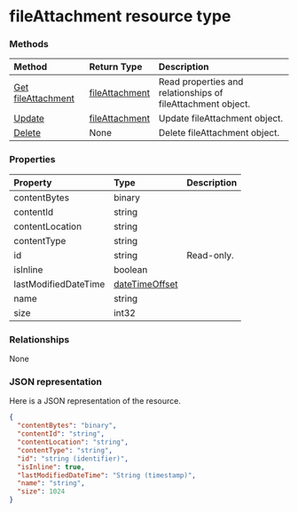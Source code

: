 # fileAttachment resource type




### Methods

| Method		   | Return Type	|Description|
|:---------------|:--------|:----------|
|[Get fileAttachment](../api/fileattachment_get.md) | [fileAttachment](fileattachment.md) |Read properties and relationships of fileAttachment object.|
|[Update](../api/fileattachment_update.md) | [fileAttachment](fileattachment.md)	|Update fileAttachment object. |
|[Delete](../api/fileattachment_delete.md) | None |Delete fileAttachment object. |

### Properties
| Property	   | Type	|Description|
|:---------------|:--------|:----------|
|contentBytes|binary||
|contentId|string||
|contentLocation|string||
|contentType|string||
|id|string| Read-only.|
|isInline|boolean||
|lastModifiedDateTime|[dateTimeOffset](datetimeoffset.md)||
|name|string||
|size|int32||

### Relationships
None


### JSON representation

Here is a JSON representation of the resource.

<!-- {
  "blockType": "resource",
  "optionalProperties": [

  ],
  "@odata.type": "microsoft.graph.fileattachment"
}-->

```json
{
  "contentBytes": "binary",
  "contentId": "string",
  "contentLocation": "string",
  "contentType": "string",
  "id": "string (identifier)",
  "isInline": true,
  "lastModifiedDateTime": "String (timestamp)",
  "name": "string",
  "size": 1024
}

```

<!-- uuid: 8fcb5dbc-d5aa-4681-8e31-b001d5168d79
2015-10-25 14:57:30 UTC -->
<!-- {
  "type": "#page.annotation",
  "description": "fileAttachment resource",
  "keywords": "",
  "section": "documentation",
  "tocPath": ""
}-->